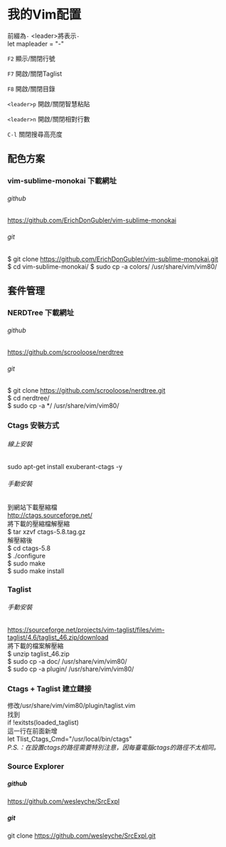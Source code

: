 # 我的Vim配置

前綴為`-` \<leader\>將表示`-`   
let mapleader = "-"

`F2` 顯示/關閉行號

`F7` 開啟/關閉Taglist

`F8` 開啟/關閉目錄

`<leader>p` 開啟/關閉智慧粘貼

`<leader>n` 開啟/關閉相對行數

`C-l` 關閉搜尋高亮度

## 配色方案

### vim-sublime-monokai 下載網址
###### github
https://github.com/ErichDonGubler/vim-sublime-monokai
###### git
$ git clone https://github.com/ErichDonGubler/vim-sublime-monokai.git   
$ cd vim-sublime-monokai/
$ sudo cp -a colors/ /usr/share/vim/vim80/

## 套件管理

### NERDTree 下載網址
###### github
https://github.com/scrooloose/nerdtree
###### git
$ git clone https://github.com/scrooloose/nerdtree.git  
$ cd nerdtree/  
$ sudo cp -a \*/ /usr/share/vim/vim80/   

### Ctags 安裝方式
###### 線上安裝  
sudo apt-get install exuberant-ctags -y  
###### 手動安裝  
到網站下載壓縮檔  
http://ctags.sourceforge.net/  
將下載的壓縮檔解壓縮  
$ tar xzvf ctags-5.8.tag.gz  
解壓縮後  
$ cd ctags-5.8  
$ ./configure  
$ sudo make  
$ sudo make install  

### Taglist
###### 手動安裝
https://sourceforge.net/projects/vim-taglist/files/vim-taglist/4.6/taglist_46.zip/download  
將下載的檔案解壓縮  
$ unzip taglist_46.zip  
$ sudo cp -a doc/ /usr/share/vim/vim80/  
$ sudo cp -a plugin/ /usr/share/vim/vim80/  

### Ctags + Taglist 建立鏈接
修改/usr/share/vim/vim80/plugin/taglist.vim  
找到  
if !exitsts(loaded_taglist)  
這一行在前面新增  
let Tlist_Ctags_Cmd="/usr/local/bin/ctags"  
_P.S.：在設置ctags的路徑需要特別注意，因每臺電腦ctags的路徑不太相同。_  

### Source Explorer
##### github
https://github.com/wesleyche/SrcExpl
##### git
git clone https://github.com/wesleyche/SrcExpl.git
